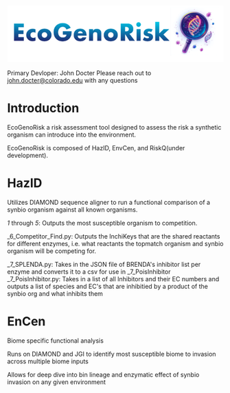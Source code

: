 ![Eco](header.png)


Primary Devloper: John Docter
Please reach out to john.docter@colorado.edu with any questions 

Introduction
============
EcoGenoRisk a risk assessment tool designed to assess the risk a synthetic organism can introduce into the environment. 

EcoGenoRisk is composed of HazID, EnvCen, and RiskQ(under development).

**HazID**
=========
Utilizes DIAMOND sequence aligner to run a functional comparison of a synbio organism against all known organisms. 

_1_ through _5_: Outputs the most susceptible organism to competition. 

_6_Competitor_Find.py:  Outputs the InchiKeys that are the shared reactants for different enzymes, i.e. what reactants the topmatch organism and synbio organism will be competing for. 

_7_SPLENDA.py: Takes in the JSON file of BRENDA's inhibitor list per enzyme and converts it to a csv for use in _7_PoisInhibitor 
_7_PoisInhibitor.py: Takes in a list of all Inhibitors and their EC numbers and outputs a list of species and EC's that are inhibitied by a product of the synbio org and what inhibits them 

**EnCen**
=========
Biome specific functional analysis

Runs on DIAMOND and JGI to identify most susceptible biome to invasion across multiple biome inputs 

Allows for deep dive into bin lineage and enzymatic effect of synbio invasion on any given environment 

